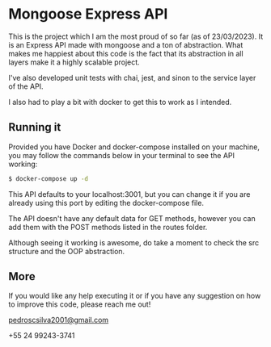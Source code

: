 # Mongoose Express API

This is the project which I am the most proud of so far (as of 23/03/2023). It is an Express API made with mongoose and a ton of abstraction. What makes me happiest about this code is the fact that its abstraction in all layers make it a highly scalable project. 

I've also developed unit tests with chai, jest, and sinon to the service layer of the API.

I also had to play a bit with docker to get this to work as I intended.

## Running it

Provided you have Docker and docker-compose installed on your machine, you may follow the commands below in your terminal to see the API working:

```sh
$ docker-compose up -d
```
This API defaults to your localhost:3001, but you can change it if you are already using this port by editing the docker-compose file.

The API doesn't have any default data for GET methods, however you can add them with the POST methods listed in the routes folder.

Although seeing it working is awesome, do take a moment to check the src structure and the OOP abstraction.

## More

If you would like any help executing it or if you have any suggestion on how to improve this code, please reach me out!

pedroscsilva2001@gmail.com 

+55 24 99243-3741
